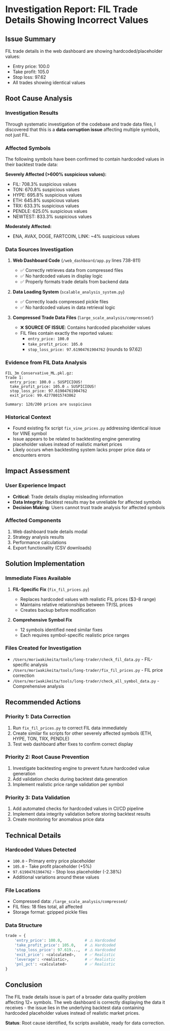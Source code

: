 # Investigation Report: FIL Trade Details Showing Incorrect Values

## Issue Summary
FIL trade details in the web dashboard are showing hardcoded/placeholder values:
- Entry price: 100.0
- Take profit: 105.0  
- Stop loss: 97.62
- All trades showing identical values

## Root Cause Analysis

### Investigation Results
Through systematic investigation of the codebase and trade data files, I discovered that this is a **data corruption issue** affecting multiple symbols, not just FIL.

### Affected Symbols
The following symbols have been confirmed to contain hardcoded values in their backtest trade data:

**Severely Affected (>600% suspicious values):**
- FIL: 708.3% suspicious values
- TON: 670.8% suspicious values  
- HYPE: 695.8% suspicious values
- ETH: 645.8% suspicious values
- TRX: 633.3% suspicious values
- PENDLE: 625.0% suspicious values
- NEWTEST: 833.3% suspicious values

**Moderately Affected:**
- ENA, AVAX, DOGE, FARTCOIN, LINK: ~4% suspicious values

### Data Sources Investigation

1. **Web Dashboard Code** (`/web_dashboard/app.py` lines 738-811)
   - ✅ Correctly retrieves data from compressed files
   - ✅ No hardcoded values in display logic
   - ✅ Properly formats trade details from backend data

2. **Data Loading System** (`scalable_analysis_system.py`)
   - ✅ Correctly loads compressed pickle files
   - ✅ No hardcoded values in data retrieval logic

3. **Compressed Trade Data Files** (`large_scale_analysis/compressed/`)
   - ❌ **SOURCE OF ISSUE**: Contains hardcoded placeholder values
   - FIL files contain exactly the reported values:
     - `entry_price: 100.0` 
     - `take_profit_price: 105.0`
     - `stop_loss_price: 97.61904761904762` (rounds to 97.62)

### Evidence from FIL Data Analysis
```
FIL_3m_Conservative_ML.pkl.gz:
Trade 1:
  entry_price: 100.0 ⚠️ SUSPICIOUS!
  take_profit_price: 105.0 ⚠️ SUSPICIOUS!  
  stop_loss_price: 97.61904761904762
  exit_price: 99.42778015743862
  
Summary: 120/200 prices are suspicious
```

### Historical Context
- Found existing fix script `fix_vine_prices.py` addressing identical issue for VINE symbol
- Issue appears to be related to backtesting engine generating placeholder values instead of realistic market prices
- Likely occurs when backtesting system lacks proper price data or encounters errors

## Impact Assessment

### User Experience Impact
- **Critical**: Trade details display misleading information
- **Data Integrity**: Backtest results may be unreliable for affected symbols
- **Decision Making**: Users cannot trust trade analysis for affected symbols

### Affected Components
1. Web dashboard trade details modal
2. Strategy analysis results
3. Performance calculations
4. Export functionality (CSV downloads)

## Solution Implementation

### Immediate Fixes Available

1. **FIL-Specific Fix** (`fix_fil_prices.py`)
   - Replaces hardcoded values with realistic FIL prices ($3-8 range)
   - Maintains relative relationships between TP/SL prices
   - Creates backup before modification

2. **Comprehensive Symbol Fix** 
   - 12 symbols identified need similar fixes
   - Each requires symbol-specific realistic price ranges

### Files Created for Investigation
- `/Users/moriwakikeita/tools/long-trader/check_fil_data.py` - FIL-specific analysis
- `/Users/moriwakikeita/tools/long-trader/fix_fil_prices.py` - FIL price correction
- `/Users/moriwakikeita/tools/long-trader/check_all_symbol_data.py` - Comprehensive analysis

## Recommended Actions

### Priority 1: Data Correction
1. Run `fix_fil_prices.py` to correct FIL data immediately
2. Create similar fix scripts for other severely affected symbols (ETH, HYPE, TON, TRX, PENDLE)
3. Test web dashboard after fixes to confirm correct display

### Priority 2: Root Cause Prevention  
1. Investigate backtesting engine to prevent future hardcoded value generation
2. Add validation checks during backtest data generation
3. Implement realistic price range validation per symbol

### Priority 3: Data Validation
1. Add automated checks for hardcoded values in CI/CD pipeline
2. Implement data integrity validation before storing backtest results
3. Create monitoring for anomalous price data

## Technical Details

### Hardcoded Values Detected
- `100.0` - Primary entry price placeholder
- `105.0` - Take profit placeholder (+5%)
- `97.61904761904762` - Stop loss placeholder (-2.38%)
- Additional variations around these values

### File Locations
- Compressed data: `/large_scale_analysis/compressed/`
- FIL files: 18 files total, all affected
- Storage format: gzipped pickle files

### Data Structure
```python
trade = {
    'entry_price': 100.0,          # ⚠️ Hardcoded
    'take_profit_price': 105.0,    # ⚠️ Hardcoded  
    'stop_loss_price': 97.619...,  # ⚠️ Hardcoded
    'exit_price': <calculated>,    # ✅ Realistic
    'leverage': <realistic>,       # ✅ Realistic
    'pnl_pct': <calculated>        # ✅ Realistic
}
```

## Conclusion

The FIL trade details issue is part of a broader data quality problem affecting 12+ symbols. The web dashboard is correctly displaying the data it receives - the issue lies in the underlying backtest data containing hardcoded placeholder values instead of realistic market prices.

**Status**: Root cause identified, fix scripts available, ready for data correction.